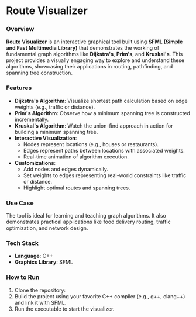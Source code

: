 # Route Visualizer

### Overview  
**Route Visualizer** is an interactive graphical tool built using **SFML (Simple and Fast Multimedia Library)** that demonstrates the working of fundamental graph algorithms like **Dijkstra's**, **Prim's**, and **Kruskal's**. This project provides a visually engaging way to explore and understand these algorithms, showcasing their applications in routing, pathfinding, and spanning tree construction.

### Features  
- **Dijkstra's Algorithm**: Visualize shortest path calculation based on edge weights (e.g., traffic or distance).  
- **Prim's Algorithm**: Observe how a minimum spanning tree is constructed incrementally.  
- **Kruskal's Algorithm**: Watch the union-find approach in action for building a minimum spanning tree.  
- **Interactive Visualization**:  
  - Nodes represent locations (e.g., houses or restaurants).  
  - Edges represent paths between locations with associated weights.  
  - Real-time animation of algorithm execution.  
- **Customizations**:  
  - Add nodes and edges dynamically.  
  - Set weights to edges representing real-world constraints like traffic or distance.  
  - Highlight optimal routes and spanning trees.  

### Use Case  
The tool is ideal for learning and teaching graph algorithms. It also demonstrates practical applications like food delivery routing, traffic optimization, and network design.

### Tech Stack  
- **Language**: C++  
- **Graphics Library**: SFML  

### How to Run  
1. Clone the repository:  
2. Build the project using your favorite C++ compiler (e.g., g++, clang++) and link it with SFML.  
3. Run the executable to start the visualizer.  
